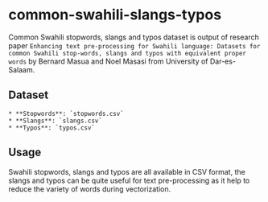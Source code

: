 # common-swahili-slangs-typos

Common Swahili stopwords, slangs and typos dataset is output of research paper ```Enhancing text pre-processing for Swahili language: Datasets for common Swahili stop-words, slangs and typos with equivalent proper words``` by Bernard Masua and  Noel Masasi from University of Dar-es-Salaam.

## Dataset

    * **Stopwords**: `stopwords.csv`
    * **Slangs**: `slangs.csv`
    * **Typos**: `typos.csv`

## Usage

Swahili  stopwords, slangs and typos are all available in CSV format, the slangs and typos can be quite useful for text pre-processing as it help to reduce the variety of words during vectorization. 